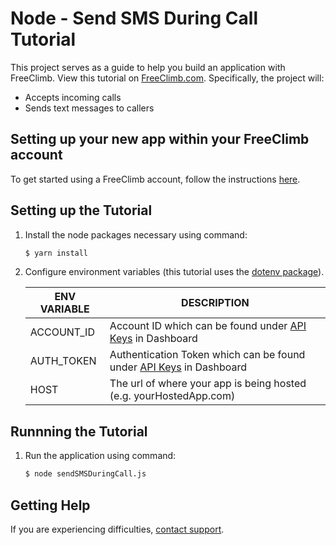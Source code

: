 # Node - Send SMS During Call Tutorial

This project serves as a guide to help you build an application with FreeClimb. View this tutorial on [FreeClimb.com](https://docs.freeclimb.com/docs/send-a-message#section-nodejs). Specifically, the project will:

- Accepts incoming calls
- Sends text messages to callers   

## Setting up your new app within your FreeClimb account

To get started using a FreeClimb account, follow the instructions [here](https://docs.freeclimb.com/docs/getting-started-with-freeclimb).

## Setting up the Tutorial

1. Install the node packages necessary using command:

   ```bash
   $ yarn install
   ```

2. Configure environment variables (this tutorial uses the [dotenv package](https://www.npmjs.com/package/dotenv)).

   | ENV VARIABLE            | DESCRIPTION                                                                                                                                                                             |
   | ----------------------- | --------------------------------------------------------------------------------------------------------------------------------------------------------------------------------------- |
   | ACCOUNT_ID              | Account ID which can be found under [API Keys](https://www.freeclimb.com/dashboard/portal/account/authentication) in Dashboard                                                         |
   | AUTH_TOKEN              | Authentication Token which can be found under [API Keys](https://www.freeclimb.com/dashboard/portal/account/authentication) in Dashboard                                               |
   | HOST | The url of where your app is being hosted (e.g. yourHostedApp.com) |

## Runnning the Tutorial

1. Run the application using command:

   ```bash
   $ node sendSMSDuringCall.js
   ```

## Getting Help

If you are experiencing difficulties, [contact support](https://freeclimb.com/support).
